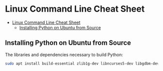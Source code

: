 # Linux Command Line Cheat Sheet


- [Linux Command Line Cheat Sheet](#linux-command-line-cheat-sheet)
  - [Installing Python on Ubuntu from Source](#installing-python-on-ubuntu-from-source)


## Installing Python on Ubuntu from Source

The libraries and dependencies necessary to build Python:

```sh
sudo apt install build-essential zlib1g-dev libncurses5-dev libgdbm-dev libnss3-dev libssl-dev libreadline-dev libffi-dev libsqlite3-dev wget libbz2-dev

```


